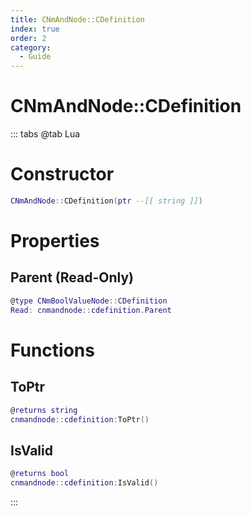 ```yaml
---
title: CNmAndNode::CDefinition
index: true
order: 2
category:
  - Guide
---
```


# CNmAndNode::CDefinition

::: tabs
@tab Lua
# Constructor
```lua
CNmAndNode::CDefinition(ptr --[[ string ]])
```
# Properties
## Parent (Read-Only)
```lua
@type CNmBoolValueNode::CDefinition
Read: cnmandnode::cdefinition.Parent
```
# Functions
## ToPtr
```lua
@returns string
cnmandnode::cdefinition:ToPtr()
```
## IsValid
```lua
@returns bool
cnmandnode::cdefinition:IsValid()
```

:::